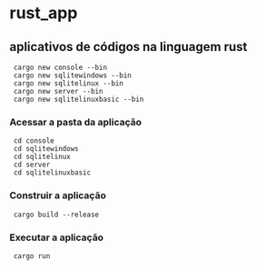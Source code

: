 # rust_app

## aplicativos de códigos na linguagem rust

```
 cargo new console --bin
 cargo new sqlitewindows --bin
 cargo new sqlitelinux --bin
 cargo new server --bin
 cargo new sqlitelinuxbasic --bin
```

### **Acessar a pasta da aplicação**

```
 cd console
 cd sqlitewindows
 cd sqlitelinux
 cd server
 cd sqlitelinuxbasic
```

### **Construir a aplicação**

```
 cargo build --release
```

### **Executar a aplicação**

```
 cargo run
 ```
